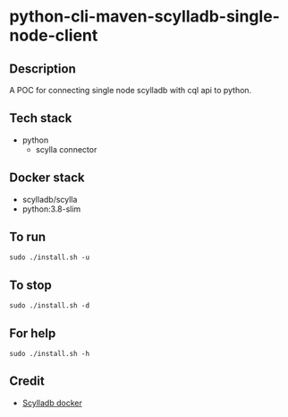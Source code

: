 # python-cli-maven-scylladb-single-node-client

## Description
A POC for connecting single node scylladb with cql api to python.

## Tech stack
- python
  - scylla connector

## Docker stack
- scylladb/scylla
- python:3.8-slim

## To run
`sudo ./install.sh -u`

## To stop
`sudo ./install.sh -d`

## For help
`sudo ./install.sh -h`

## Credit
- [Scylladb docker](https://opensource.docs.scylladb.com/stable/operating-scylla/procedures/tips/best-practices-scylla-on-docker.html)